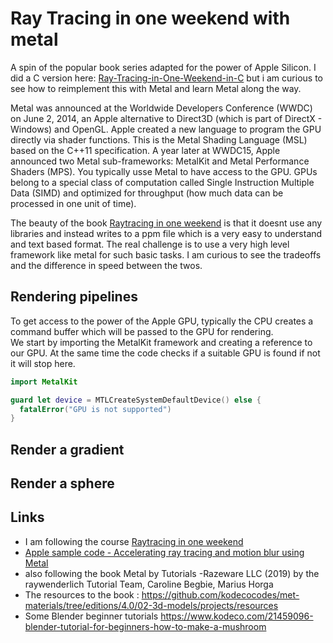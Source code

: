# Ray Tracing in one weekend with metal
A spin of the popular book series adapted for the power of Apple Silicon. 
I did a C version here: [Ray-Tracing-in-One-Weekend-in-C](https://github.com/multitudes/Ray-Tracing-in-One-Weekend-in-C) but i am curious to see how to reimplement this with Metal and learn Metal along the way. 

Metal was announced at the Worldwide Developers Conference (WWDC) on June 2, 2014, an Apple alternative to Direct3D (which is part of DirectX - Windows) and OpenGL. Apple created a new language to program the GPU directly via shader functions. This is the Metal Shading Language (MSL) based on the C++11 specification. A year later at WWDC15, Apple announced two Metal sub-frameworks: MetalKit and Metal Performance Shaders (MPS). You typically usse Metal to have access to the GPU. GPUs belong to a special class of computation called Single Instruction Multiple Data (SIMD) and optimized for throughput (how much data can be processed in one unit of time).   

The beauty of the book [Raytracing in one weekend](https://raytracing.github.io/books/RayTracingInOneWeekend.html)  is that it doesnt use any libraries and instead writes to a ppm file which is a very easy to understand and text based format. The real challenge is to use a very high level framework like metal for such basic tasks. I am curious to see the tradeoffs and the difference in speed between the twos.

## Rendering pipelines
To get access to the power of the Apple GPU, typically the CPU creates a command buffer which will be passed to the GPU for rendering.  
We start by importing the MetalKit framework and creating a reference to our GPU. At the same time the code checks if a suitable GPU is found if not it will stop here.
```swift
import MetalKit

guard let device = MTLCreateSystemDefaultDevice() else {
  fatalError("GPU is not supported")
}
```



## Render a gradient

## Render a sphere




## Links
- I am following the course [Raytracing in one weekend](https://raytracing.github.io/books/RayTracingInOneWeekend.html)  
- [Apple sample code - Accelerating ray tracing and motion blur using Metal](https://developer.apple.com/documentation/metal/metal_sample_code_library/accelerating_ray_tracing_and_motion_blur_using_metal)  
- also following the book Metal by Tutorials -Razeware LLC (2019) by the raywenderlich Tutorial Team, Caroline Begbie, Marius Horga  
- The resources to the book : https://github.com/kodecocodes/met-materials/tree/editions/4.0/02-3d-models/projects/resources  
- Some Blender beginner tutorials https://www.kodeco.com/21459096-blender-tutorial-for-beginners-how-to-make-a-mushroom  
